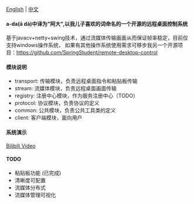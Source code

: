 [English](README.md) | [中文](README_zh.md)

#### a-da(ā dà)中译为"阿大",以我儿子喜欢的词命名的一个开源的远程桌面控制系统

基于javacv+netty+swing技术，通过流媒体传输画面从而保证帧率稳定，目前仅支持windows操作系统，
如果有其他操作系统使用需求可移步我另一个开源项目：https://github.com/SpringStudent/remote-desktop-control

#### 模块说明

* transport: 传输模块，负责远程桌面指令和粘贴板传输
* stream: 流媒体模块，负责远程桌面画面传输
* registry: 注册中心模块，作为服务注册中心（TODO）
* protocol: 协议模块，负责协议的定义
* common: 公共模块，负责公共工具类的定义
* client: 客户端模块，面向用户

#### 系统演示

[Bilibili Video](https://www.bilibili.com/video/BV1roDfYiEjg/)

#### TODO

* 粘贴板功能 (已完成)
* 清晰度可配置
* 流媒体分布式
* 流媒体管理可视化